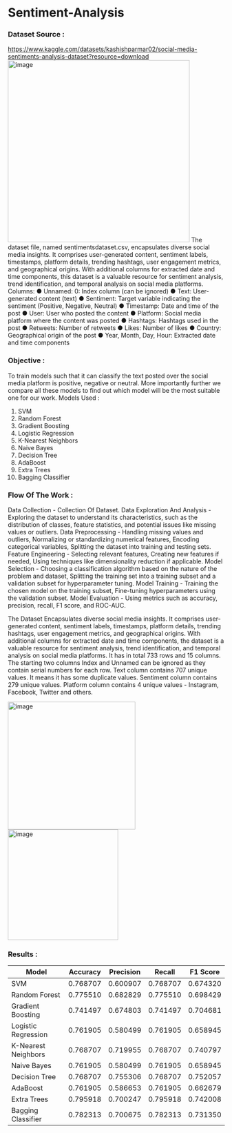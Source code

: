 # Sentiment-Analysis
### Dataset Source : 
https://www.kaggle.com/datasets/kashishparmar02/social-media-sentiments-analysis-dataset?resource=download
<img width="422" alt="image" src="https://github.com/user-attachments/assets/449f8c67-aeca-482a-8db7-a2f8dd91572c">
The dataset file, named sentimentsdataset.csv, encapsulates diverse social media insights. It comprises user-generated content, sentiment labels, timestamps, platform details, trending hashtags, user engagement metrics, and geographical origins. With additional columns for extracted date and time components, this dataset is a valuable resource for sentiment analysis, trend identification, and temporal analysis on social media platforms.
Columns:
● Unnamed: 0: Index column (can be ignored)
● Text: User-generated content (text)
● Sentiment: Target variable indicating the sentiment (Positive, Negative, Neutral)
● Timestamp: Date and time of the post
● User: User who posted the content
● Platform: Social media platform where the content was posted
● Hashtags: Hashtags used in the post
● Retweets: Number of retweets
● Likes: Number of likes
● Country: Geographical origin of the post
● Year, Month, Day, Hour: Extracted date and time components

### Objective :
To train models such that it can classify the text posted over the social media platform is positive, negative or neutral. More importantly further we compare all these models to find out which model will be the most suitable one for our work.
Models Used :
1. SVM
2. Random Forest
3. Gradient Boosting
4. Logistic Regression
5. K-Nearest Neighbors
6. Naive Bayes
7. Decision Tree
8. AdaBoost
9. Extra Trees
10. Bagging Classifier
    
### Flow Of The Work :
Data Collection - Collection Of Dataset.
Data Exploration And Analysis - Exploring the dataset to understand its characteristics, such as the distribution of classes, feature statistics, and potential issues like missing values or outliers. 
Data Preprocessing - Handling missing values and outliers, Normalizing or standardizing numerical features, Encoding categorical variables, Splitting the dataset into training and testing sets.
Feature Engineering - Selecting relevant features, Creating new features if needed, Using techniques like dimensionality reduction if applicable.
Model Selection - Choosing a classification algorithm based on the nature of the problem and dataset, Splitting the training set into a training subset and a validation subset for hyperparameter tuning.
Model Training - Training the chosen model on the training subset, Fine-tuning hyperparameters using the validation subset.
Model Evaluation - Using metrics such as accuracy, precision, recall, F1 score, and ROC-AUC.

The Dataset Encapsulates diverse social media insights. It comprises user-generated content, sentiment labels, timestamps, platform details, trending hashtags, user engagement metrics, and geographical origins. With additional columns for extracted date and time components, the dataset is a valuable resource for sentiment analysis, trend identification, and temporal analysis on social media platforms. It has in total 733 rows and 15 columns. The starting two columns Index and Unnamed can be ignored as they contain serial numbers for each row. Text column contains 707 unique values. It means it has some duplicate values. Sentiment column contains
279 unique values. Platform column contains 4 unique values - Instagram, Facebook, Twitter and others.

<img width="296" alt="image" src="https://github.com/user-attachments/assets/c8b398b0-369a-48a1-8573-dbe05164fd8d">        <img width="256" alt="image" src="https://github.com/user-attachments/assets/a9a23f0f-9738-44a2-b93d-45c965a57cbe">

### Results :

| Model                  | Accuracy  | Precision | Recall   | F1 Score |
|------------------------|-----------|-----------|----------|----------|
| SVM                    | 0.768707  | 0.600907  | 0.768707 | 0.674320 |
| Random Forest          | 0.775510  | 0.682829  | 0.775510 | 0.698429 |
| Gradient Boosting      | 0.741497  | 0.674803  | 0.741497 | 0.704681 |
| Logistic Regression    | 0.761905  | 0.580499  | 0.761905 | 0.658945 |
| K-Nearest Neighbors    | 0.768707  | 0.719955  | 0.768707 | 0.740797 |
| Naive Bayes            | 0.761905  | 0.580499  | 0.761905 | 0.658945 |
| Decision Tree          | 0.768707  | 0.755306  | 0.768707 | 0.752057 |
| AdaBoost               | 0.761905  | 0.586653  | 0.761905 | 0.662679 |
| Extra Trees            | 0.795918  | 0.700247  | 0.795918 | 0.742008 |
| Bagging Classifier     | 0.782313  | 0.700675  | 0.782313 | 0.731350 |


